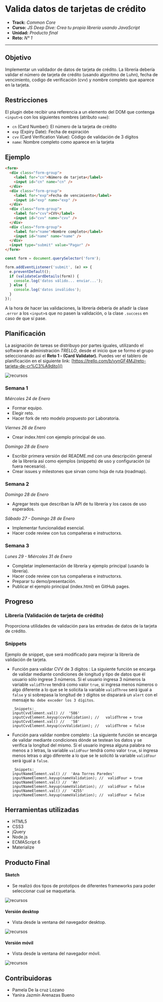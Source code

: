 # Valida datos de tarjetas de crédito

* **Track:** _Common Core_
* **Curso:** _JS Deep Dive: Crea tu propia librería usando JavaScript_
* **Unidad:** _Producto final_
* **Reto:** _N° 1_

***
## Objetivo

Implementar un validador de datos de tarjeta de crédito. La librería debería validar el número de tarjeta de crédito (usando algoritmo de Luhn), fecha de vencimiento, codigo de verificación (cvv) y nombre completo que aparece en la tarjeta.

## Restricciones

El plugin debe recibir una referencia a un elemento del DOM que contenga
`<input>`s con los siguientes nombres (atributo `name`):

* `cn` (Card Number): El número de la tarjeta de crédito
* `exp` (Expiry Date): Fecha de expiración
* `cvv` (Card Verification Value): Código de validación de 3 dígitos
* `name`: Nombre completo como aparece en la tarjeta

## Ejemplo

```html
<form>
  <div class="form-group">
    <label for="cn">Número de tarjeta</label>
    <input id="cn" name="cn" />
  </div>
  <div class="form-group">
    <label for="exp">Fecha de vencimiento</label>
    <input id="exp" name="exp" />
  </div>
  <div class="form-group">
    <label for="cvv">CVV</label>
    <input id="cvv" name="cvv" />
  </div>
  <div class="form-group">
    <label for="name">Nombre completo</label>
    <input id="name" name="name" />
  </div>
  <input type="submit" value="Pagar" />
</form>
```

```js
const form = document.querySelector('form');

form.addEventListener('submit', (e) => {
  e.preventDefault();
  if (validateCardDetails(form)) {
    console.log('datos válido... enviar...');
  } else {
    console.log('datos inválidos');
  }
});
```

A la hora de hacer las validaciones, la librería debería de añadir la clase
`.error` a los `<input>`s que no pasen la validación, o la clase `.success`
en caso de que sí pase.

## Planificación

La asignación de tareas se distribuyo por partes iguales, utilizando el software de administración *TRELLO*, desde el inicio que se formo el grupo seleccionando asi el **Reto 1 - (Card Validator).** 
Puedes ver el tablero de planificación en el siguiente link: [https://trello.com/b/vynGF4MJ/reto-tarjeta-de-cr%C3%A9dito]()

![recursos](assets/images/trello/trello-v1.PNG)

### Semana 1 
*_Miércoles 24 de Enero_*
* Formar equipo.
* Elegir reto.
* Hacer fork de reto modelo propuesto por Laboratoria.

*_Viernes 26 de Enero_*
* Crear index.html con ejemplo principal de uso.
  
*_Domingo 28 de Enero_*
* Escribir primera versión del README.md con una descripción general de la librería así como ejemplos (snippets) de uso y configuración (si fuera necesario).
* Crear issues y milestones que sirvan como hoja de ruta (roadmap).

### Semana 2
*_Domingo 28 de Enero_*
* Agregar tests que describan la API de tu librería y los casos de uso esperados.

*_Sábado 27 - Domingo 28 de Enero_*
* Implementar funcionalidad esencial.
* Hacer code review con tus compañeras e instructorxs.

### Semana 3
*_Lunes 29 - Miércoles 31 de Enero_*
* Completar implementación de librería y ejemplo principal (usando la librería).
* Hacer code review con tus compañeras e instructorxs.
* Preparar tu demo/presentación.
* Publicar el ejemplo principal (index.html) en GitHub pages.

## Progreso

### Libreria (Validación de tarjeta de crédito)
Proporciona utilidades de validación para las entradas de datos de la tarjeta de crédito.


### Snippets

Ejemplo de snippet, que será modificado para mejorar la librería de validación de tarjeta.

* Función para validar CVV de 3 dígitos
    : La siguiente función se encarga de validar mediante condiciones de longitud
      y tipo de datos que él usuario sólo ingrese 3 números. Si el usuario ingresa
      3 números la variable `validThree` tendrá como valor `true`, si ingresa menos
      números o algo diferente a lo que se le solicita la variable `validThree`
      será igual a `false` y si sobrepasa la longitud de `3` dígitos se disparará
      un `alert` con el mensaje `No debe exceder los 3 dígitos`.

      _Snippets:_
      inputCvvElement.val() //  '586'
      inputCvvElement.keyup(cvvValidation); //   validThree = true
      inputCvvElement.val() //   '58'
      inputCvvElement.keyup(cvvValidation); //   validThree = false

* Función para validar nombre completo
    : La siguiente función se encarga de validar mediante condiciones dónde
      se testean los datos y se verifica la longitud del mismo. Si el usuario
      ingresa alguna palabra no menos a `3` letras, la variable `validFour`
      tendrá como valor `true`, si ingresa menos letras o algo diferente
      a lo que se le solicitó la variable `validFour` será igual a `false`.

      _Snippets:_
      inputNameElement.val() //  'Ana Torres Paredes'
      inputNameElement.keyup(nameValidation); //  validFour = true
      inputNameElement.val() //  'An'
      inputNameElement.keyup(nameValidation); //  validFour = false
      inputNameElement.val() //  '4255'
      inputNameElement.keyup(nameValidation); //  validFour = false

## Herramientas utilizadas

* HTML5
* CSS3
* jQuery
* Node.js
* ECMAScript 6
* Materialize

## Producto Final

#### Sketch

* Se realizó dos tipos de prototipos de diferentes frameworks para poder seleccionar cual se maquetaria.

![recursos](assets/images/sketch/sketch.jpg)


#### Versión desktop
* Vista desde la ventana del navegador desktop.

![recursos](assets/images/sketch/desktop.PNG)

#### Versión móvil
* Vista desde la ventana del navegador móvil.

![recursos](assets/images/sketch/movil.png)

## Contribuidoras

* Pamela De la cruz Lozano
* Yanira Jazmín Arenazas Bueno


